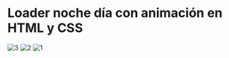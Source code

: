 # Loader noche día con animación en HTML y CSS
![3](https://github.com/user-attachments/assets/e7b42c40-dcec-4011-a581-15fdb8471e3b)
![2](https://github.com/user-attachments/assets/1431f32c-9fd5-4996-9d1c-83fd6cb91d75)
![1](https://github.com/user-attachments/assets/532ce110-9133-4452-885b-2debee16846b)
